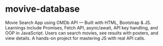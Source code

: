 # movive-database
Movie Search App using OMDb API — Built with HTML, Bootstrap &amp; JS. Learnings include Promises, Fetch API, async/await, API key handling, and OOP in JavaScript. Users can search movies, see results with posters, and view details. A hands-on project for mastering JS with real API calls.
